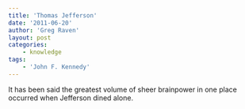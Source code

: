 ```yaml
---
title: 'Thomas Jefferson'
date: '2011-06-20'
author: 'Greg Raven'
layout: post
categories:
    - knowledge
tags:
    - 'John F. Kennedy'
---
```


It has been said the greatest volume of sheer brainpower in one place occurred when Jefferson dined alone.